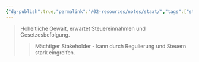 ```yaml
---
{"dg-publish":true,"permalink":"/02-resources/notes/staat/","tags":["stakeholder/regulierung"],"noteIcon":"","updated":"2025-08-26T16:35:24.610+02:00"}
---
```


>Hoheitliche Gewalt, erwartet Steuereinnahmen und Gesetzesbefolgung.
>>Mächtiger Stakeholder - kann durch Regulierung und Steuern stark eingreifen.